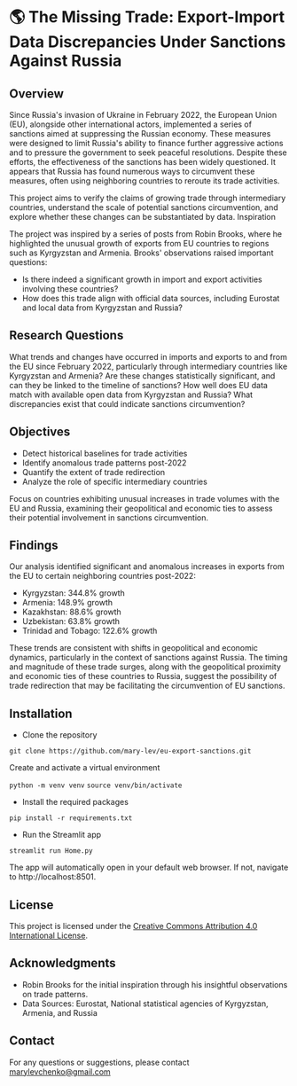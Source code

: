 # :earth_americas: The Missing Trade: Export-Import Data Discrepancies Under Sanctions Against Russia

## Overview

Since Russia's invasion of Ukraine in February 2022, the European Union (EU), alongside other international actors, implemented a series of sanctions aimed at suppressing the Russian economy. These measures were designed to limit Russia's ability to finance further aggressive actions and to pressure the government to seek peaceful resolutions. Despite these efforts, the effectiveness of the sanctions has been widely questioned. It appears that Russia has found numerous ways to circumvent these measures, often using neighboring countries to reroute its trade activities.

This project aims to verify the claims of growing trade through intermediary countries, understand the scale of potential sanctions circumvention, and explore whether these changes can be substantiated by data.
Inspiration

The project was inspired by a series of posts from Robin Brooks, where he highlighted the unusual growth of exports from EU countries to regions such as Kyrgyzstan and Armenia. Brooks' observations raised important questions:

- Is there indeed a significant growth in import and export activities involving these countries?
- How does this trade align with official data sources, including Eurostat and local data from Kyrgyzstan and Russia?

## Research Questions

What trends and changes have occurred in imports and exports to and from the EU since February 2022, particularly through intermediary countries like Kyrgyzstan and Armenia? Are these changes statistically significant, and can they be linked to the timeline of sanctions?
How well does EU data match with available open data from Kyrgyzstan and Russia? What discrepancies exist that could indicate sanctions circumvention?

## Objectives

- Detect historical baselines for trade activities
- Identify anomalous trade patterns post-2022
- Quantify the extent of trade redirection
- Analyze the role of specific intermediary countries

Focus on countries exhibiting unusual increases in trade volumes with the EU and Russia, examining their geopolitical and economic ties to assess their potential involvement in sanctions circumvention.

## Findings

Our analysis identified significant and anomalous increases in exports from the EU to certain neighboring countries post-2022:

- Kyrgyzstan: 344.8% growth
- Armenia: 148.9% growth
- Kazakhstan: 88.6% growth
- Uzbekistan: 63.8% growth
- Trinidad and Tobago: 122.6% growth

These trends are consistent with shifts in geopolitical and economic dynamics, particularly in the context of sanctions against Russia. The timing and magnitude of these trade surges, along with the geopolitical proximity and economic ties of these countries to Russia, suggest the possibility of trade redirection that may be facilitating the circumvention of EU sanctions.

## Installation

- Clone the repository

`git clone https://github.com/mary-lev/eu-export-sanctions.git`

Create and activate a virtual environment

`python -m venv venv`
`source venv/bin/activate`

- Install the required packages

`pip install -r requirements.txt`

- Run the Streamlit app

`streamlit run Home.py`

The app will automatically open in your default web browser. If not, navigate to http://localhost:8501.

## License

This project is licensed under the [Creative Commons Attribution 4.0 International License](https://creativecommons.org/licenses/by/4.0/).

## Acknowledgments

- Robin Brooks for the initial inspiration through his insightful observations on trade patterns.
- Data Sources: Eurostat, National statistical agencies of Kyrgyzstan, Armenia, and Russia

## Contact

For any questions or suggestions, please contact marylevchenko@gmail.com
